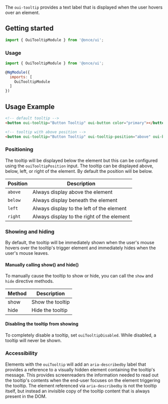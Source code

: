 The `oui-tooltip` provides a text label that is displayed when the user hovers
over an element.


## Getting started

```js
import { OuiTooltipModule } from '@once/ui';
```

### Usage

```js
import { OuiTooltipModule } from '@once/ui';

@NgModule({
  imports: [
    OuiTooltipModule
  ]
})
```

## Usage Example

```html
<!-- default tooltip -->
<button oui-tooltip="Button Tooltip" oui-button color="primary"></button>

<!-- tooltip with above position -->
<button oui-tooltip="Button Tooltip" oui-tooltip-position="above" oui-button color="primary"></button>
```

### Positioning

The tooltip will be displayed below the element but this can be configured using the
`ouiTooltipPosition` input.
The tooltip can be displayed above, below, left, or right of the element. By default the position
will be below.

| Position  | Description                                                                          |
|-----------|--------------------------------------------------------------------------------------|
| `above`   | Always display above the element                                                     |
| `below `  | Always display beneath the element                                                   |
| `left`    | Always display to the left of the element                                            |
| `right`   | Always display to the right of the element                                           |


### Showing and hiding

By default, the tooltip will be immediately shown when the user's mouse hovers over the tooltip's
trigger element and immediately hides when the user's mouse leaves.

#### Manually calling show() and hide()

To manually cause the tooltip to show or hide, you can call the `show` and `hide` directive methods.

| Method | Description                       |
| ------ | --------------------------------- |
| show   | Show the tooltip                  |
| hide   | Hide the tooltip                  |

#### Disabling the tooltip from showing

To completely disable a tooltip, set `ouiTooltipDisabled`. While disabled, a tooltip will never be 
shown.

### Accessibility

Elements with the `ouiTooltip` will add an `aria-describedby` label that provides a reference
to a visually hidden element containing the tooltip's message. This provides screenreaders the
information needed to read out the tooltip's contents when the end-user focuses on the element
triggering the tooltip. The element referenced via `aria-describedby` is not the tooltip itself,
but instead an invisible copy of the tooltip content that is always present in the DOM.
